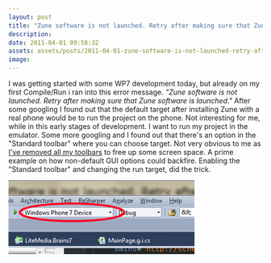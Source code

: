 ```yaml
---
layout: post
title: "Zune software is not launched. Retry after making sure that Zune software is launched"
description:
date: 2011-04-01 09:58:32
assets: assets/posts/2011-04-01-zune-software-is-not-launched-retry-after-making-sure-that-zune-software-is-launched
image: 
---
```


I was getting started with some WP7 development today, but already on my first Compile/Run i ran into this error message. _"Zune software is not launched. Retry after making sure that Zune software is launched."_ After some googling I found out that the default target after installing Zune with a real phone would be to run the project on the phone. Not interesting for me, while in this early stages of development. I want to run my project in the emulator.  Some more googling and I found out that there's an option in the "Standard toolbar" where you can choose target. Not very obvious to me as [I've removed all my toolbars](/2011/03/23/56-useless-buttons-in-your-ide.html "56 useless buttons in your ide") to free up some screen space. A prime example on how non-default GUI options could backfire.  Enabling the "Standard toolbar" and changing the run target, did the trick.

![select windows phone 7 device as target](/assets/posts/2011-04-01-zune-software-is-not-launched-retry-after-making-sure-that-zune-software-is-launched/target.png)
